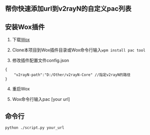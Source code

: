 ## 帮你快速添加url到v2rayN的自定义pac列表

## 安装Wox插件
1. 下载[Wox](http://www.wox.one/)

2. Clone本项目到Wox插件目录或Wox命令行输入```wpm install pac tool```

3. 修改插件配置文件config.json
```
{
    "v2rayN-path":"D:/Other/v2rayN-Core" //指定v2rayN的路径
}
```
4. 重启Wox

5. Wox命令行输入pac [your url]




## 命令行
```
python ./script.py your_url
```



